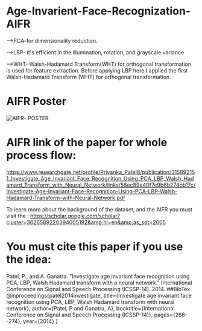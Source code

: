 # Age-Invarient-Face-Recognization-AIFR

-->PCA-for dimensionality reduction. 

-->LBP- it's efficient in the illumination, rotation, and grayscale variance 

-->WHT- Walsh-Hadamard Transform(WHT) for orthogonal transformation is used for feature extraction. Before applying LBP here I applied the first Walsh-Hadamard Transform (WHT) for orthogonal transformation. 

# AIFR Poster
![AIFR- POSTER](https://user-images.githubusercontent.com/34878256/78976068-14c19180-7b33-11ea-9d21-05bf0bdb4ef9.PNG)


# AIFR link of the paper for whole process flow: 

https://www.researchgate.net/profile/Priyanka_Patel8/publication/315892151_Investigate_Age_Invariant_Face_Recognition_Using_PCA_LBP_Walsh_Hadamard_Transform_with_Neural_Network/links/58ec89e40f7e9b6b274bb17c/Investigate-Age-Invariant-Face-Recognition-Using-PCA-LBP-Walsh-Hadamard-Transform-with-Neural-Network.pdf 


To learn more about the background of the dataset, and the AIFR  you must visit the : https://scholar.google.com/scholar?cluster=3626589220394005192&amp;hl=en&amp;as_sdt=2005


# You must cite this paper if you use the idea:

Patel, P., and A. Ganatra. "Investigate age invariant face recognition using PCA, LBP, Walsh Hadamard transform with a neural network." International Conference on Signal and Speech Processing (ICSSP-14). 2014.
##BibTex
@inproceedings{patel2014investigate,
  title={Investigate age invariant face recognition using PCA, LBP, Walsh Hadamard transform with neural network},
  author={Patel, P and Ganatra, A},
  booktitle={International Conference on Signal and Speech Processing (ICSSP-14)},
  pages={266--274},
  year={2014}
}

